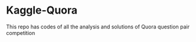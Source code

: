 # Kaggle-Quora
This repo has codes of all the analysis and solutions of Quora question pair competition 
